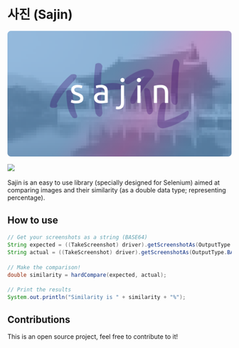 # 사진 (Sajin)

![](./sajin.png)

[![](https://jitpack.io/v/memburg/sajin.svg)](https://jitpack.io/#memburg/sajin)

Sajin is an easy to use library (specially designed for Selenium) aimed at comparing images and their similarity (as a double data type; representing percentage).

## How to use

```java
// Get your screenshots as a string (BASE64)
String expected = ((TakeScreenshot) driver).getScreenshotAs(OutputType.BASE64);
String actual = ((TakeScreenshot) driver).getScreenshotAs(OutputType.BASE64);

// Make the comparison!
double similarity = hardCompare(expected, actual);

// Print the results
System.out.println("Similarity is " + similarity + "%");
```

## Contributions

This is an open source project, feel free to contribute to it!

